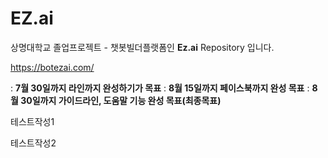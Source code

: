 # EZ.ai
상명대학교 졸업프로젝트 - 챗봇빌더플랫폼인 **Ez.ai** Repository 입니다.

https://botezai.com/

: **7월 30일까지 라인까지 완성하기가 목표**
: **8월 15일까지 페이스북까지 완성 목표**
: **8월 30일까지 가이드라인, 도움말 기능 완성 목표(최종목표)**

테스트작성1

테스트작성2

